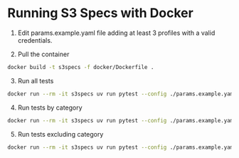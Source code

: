 # Running S3 Specs with Docker

1. Edit params.example.yaml file adding at least 3 profiles with a valid credentials.

2. Pull the container
```bash
docker build -t s3specs -f docker/Dockerfile . 
```

3. Run all tests
```bash
docker run --rm -it s3specs uv run pytest --config ./params.example.yaml ./docs/ --tb=line
```

4. Run tests by category
```bash
docker run --rm -it s3specs uv run pytest --config ./params.example.yaml ./docs/ -m "categoryname" --tb=line
```

5. Run tests excluding category
```bash
docker run --rm -it s3specs uv run pytest --config ./params.example.yaml ./docs/ -m "not categoryname" --tb=line
```